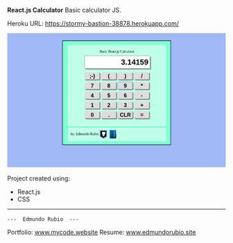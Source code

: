 **React.js Calculator**
Basic calculator JS.

Heroku URL: https://stormy-bastion-38878.herokuapp.com/

![alt tag](https://github.com/Edxael/React-Calc/blob/master/src/IMG/cal.png "React Calculator")

Project created using: 
* React.js
* CSS

----

    ---  Edmundo Rubio  ---
Portfolio: www.mycode.website
Resume: www.edmundorubio.site
